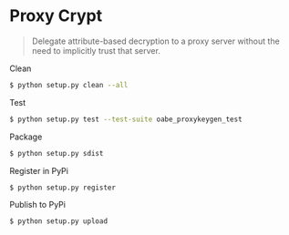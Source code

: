 # Proxy Crypt
> Delegate attribute-based decryption to a proxy server without the need to implicitly trust that server.

Clean
```sh
$ python setup.py clean --all
```

Test
```sh
$ python setup.py test --test-suite oabe_proxykeygen_test
```

Package
```sh
$ python setup.py sdist
```

Register in PyPi
```
$ python setup.py register
```

Publish to PyPi
```
$ python setup.py upload
```
